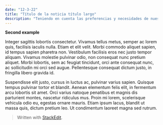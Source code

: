 ```yaml
---
date: "12-3-22"
title: "Título de la noticia título largo"
description: "Teniendo en cuenta las preferencias y necesidades de nuestros asesorados, pasamos a la etapa de diseño de estrategia y ejecución."
---
```


**Second example**

Integer sagittis lobortis consectetur. Vivamus tellus metus, semper ac lorem quis, facilisis iaculis nulla. Etiam et elit velit. Morbi commodo aliquet sapien, id tempus sapien pharetra non. Vestibulum facilisis eros nec justo tempor aliquam. Vivamus molestie pulvinar odio, non consequat nunc pretium aliquet. Morbi lobortis, sem ac feugiat tincidunt, orci ante consequat nunc, ac sollicitudin mi orci sed augue. Pellentesque consequat dictum justo, in fringilla libero gravida id.

Suspendisse elit justo, cursus in luctus ac, pulvinar varius sapien. Quisque tempus pulvinar tortor et blandit. Aenean elementum felis elit, in fermentum arcu lobortis sit amet. Orci varius natoque penatibus et magnis dis parturient montes, nascetur ridiculus mus. Proin mi lorem, scelerisque vehicula odio eu, egestas ornare mauris. Etiam ipsum lacus, blandit ut massa quis, dictum pretium leo. Ut condimentum laoreet magna sed rutrum.

> Written with [StackEdit](https://stackedit.io/).
